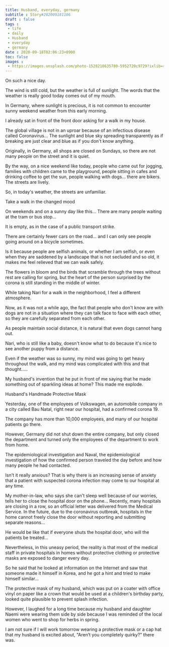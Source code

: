 ```yaml
---
title: Husband, everyday, germany
subtitle : Story#202009181106
draft : false
tags :
 - life
 - daily
 - Husband
 - everyday
 - germany
date : 2020-09-18T02:06:23+0900
toc: false
images : 
 - https://images.unsplash.com/photo-1528218635780-5952720c9729?ixlib=rb-1.2.1&q=80&fm=jpg&crop=entropy&cs=tinysrgb&w=1080&fit=max&ixid=eyJhcHBfaWQiOjE1NTU0OX0
---
```


On such a nice day.  

The wind is still cold, but the weather is full of sunlight. The words that the weather is really good today comes out of my mouth.  

In Germany, where sunlight is precious, it is not common to encounter sunny weekend weather from this early morning.  

I already sat in front of the front door asking for a walk in my house.  

The global village is not in an uproar because of an infectious disease called Coronavirus... The sunlight and blue sky spreading transparently as if breaking are just clear and blue as if you don't know anything.  

Originally, in Germany, all shops are closed on Sundays, so there are not many people on the street and it is quiet.  

By the way, on a nice weekend like today, people who came out for jogging, families with children came to the playground, people sitting in cafes and drinking coffee to get the sun, people walking with dogs... there are bikers. The streets are lively.  

So, in today's weather, the streets are unfamiliar.  

Take a walk in the changed mood  

On weekends and on a sunny day like this... There are many people waiting at the tram or bus stop...  

It is empty, as in the case of a public transport strike.  

There are certainly fewer cars on the road... and I can only see people going around on a bicycle sometimes.  

Is it because people are selfish animals, or whether I am selfish, or even when they are saddened by a landscape that is not secluded and so old, it makes me feel relieved that we can walk safely.  

The flowers in bloom and the birds that scramble through the trees without rest are calling for spring, but the heart of the person surprised by the corona is still standing in the middle of winter.  

While taking Nari for a walk in the neighborhood, I feel a different atmosphere.  

Now, as it was not a while ago, the fact that people who don't know are with dogs are not in a situation where they can talk face to face with each other, so they are carefully separated from each other.  

As people maintain social distance, it is natural that even dogs cannot hang out.  

Nari, who is still like a baby, doesn't know what to do because it's nice to see another puppy from a distance.  

Even if the weather was so sunny, my mind was going to get heavy throughout the walk, and my mind was complicated with this and that thought.....  

My husband's invention that he put in front of me saying that he made something out of sparkling ideas at home? This made me explode.  

Husband's Handmade Protective Mask  

Yesterday, one of the employees of Volkswagen, an automobile company in a city called Bau Natal, right near our hospital, had a confirmed corona 19.  

The company has more than 10,000 employees, and many of our hospital patients go there.  

However, Germany did not shut down the entire company, but only closed the department and turned only the employees of the department to work from home.  

The epidemiological investigation and Naval, the epidemiological investigation of how the confirmed person traveled the day before and how many people he had contacted.  

Isn't it really anxious? That is why there is an increasing sense of anxiety that a patient with suspected corona infection may come to our hospital at any time.  

My mother-in-law, who says she can't sleep well because of our worries, tells her to close the hospital door on the phone... Recently, many hospitals are closing in a row, so an official letter was delivered from the Medical Service. In the future, due to the coronavirus outbreak, hospitals in the home cannot freely close the door without reporting and submitting separate reasons...  

He would be like that if everyone shuts the hospital door, who will the patients be treated...  

Nevertheless, in this uneasy period, the reality is that most of the medical staff in private hospitals in homes without protective clothing or protective masks are exposed to danger every day.  

So he said that he looked at information on the Internet and saw that someone made it himself in Korea, and he got a hint and tried to make himself similar...  

The protective mask of my husband, which was put on a coater with office vinyl on paper like a crown that would be used at a children's birthday party, looked quite plausible to prevent splash infection.  

However, I laughed for a long time because my husband and daughter Naemi were wearing them side by side because I was reminded of the local women who went to shop for herbs in spring.  

I am not sure if I will work tomorrow wearing a protective mask or a cap hat that my husband is excited about, "Aren’t you completely quirky?" there was.  

